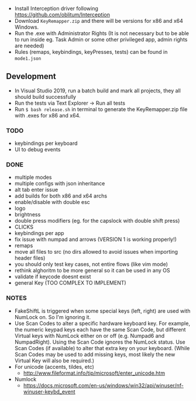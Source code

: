 * Install Interception driver following https://github.com/oblitum/Interception
* Download `KeyRemapper.zip` and there will be versions for x86 and x64 Windows.
* Run the .exe with Administrator Rights (It is not necessary but to be able to run inside eg. Task Admin or some other privileged app, admin rights are needed)
* Rules (remaps, keybindings, keyPresses, tests) can be found in `mode1.json`

## Development
- In Visual Studio 2019, run a batch build and mark all projects, they all should build successfully
- Run the tests via Text Explorer -> Run all tests
- Run `$ bash release.sh` in terminal to generate the KeyRemapper.zip file with
.exes for x86 and x64.

### TODO
- keybindings per keyboard
- UI to debug events

### DONE
- multiple modes
- multiple configs with json inheritance
- alt tab enter issue
- add builds for both x86 and x64 archs
- enable/disable with double esc
- logo
- brightness
- double press modifiers (eg. for the capslock with double shift press)
- CLICKS
- keybindings per app
- fix issue with numpad and arrows (VERSION 1 is working properly!)
- remaps
- move all files to src (no dirs allowed to avoid issues when importing header files)
- you should only test key cases, not entire flows (like vim mode)
- rethink alghoritm to be more general so it can be used in any OS
- validate if keycode doesnt exist
- general Key (TOO COMPLEX TO IMPLEMENT)

### NOTES
- FakeShiftL is triggered when some special keys (left, right) are used with NumLock on. So I'm ignoring it.
- Use Scan Codes to alter a specific hardware keyboard key. For example, the numeric keypad keys each have the same Scan Code, but different Virtual keys with NumLock either on or off (e.g. Numpad6 and NumpadRight). Using the Scan Code ignores the NumLock status. Use Scan Codes (if available) to alter that extra key on your keyboard. (While Scan Codes may be used to add missing keys, most likely the new Virtual Key will also be required.)
- For unicode (accents, tildes, etc)
  - http://www.fileformat.info/tip/microsoft/enter_unicode.htm
- Numlock
  - https://docs.microsoft.com/en-us/windows/win32/api/winuser/nf-winuser-keybd_event
